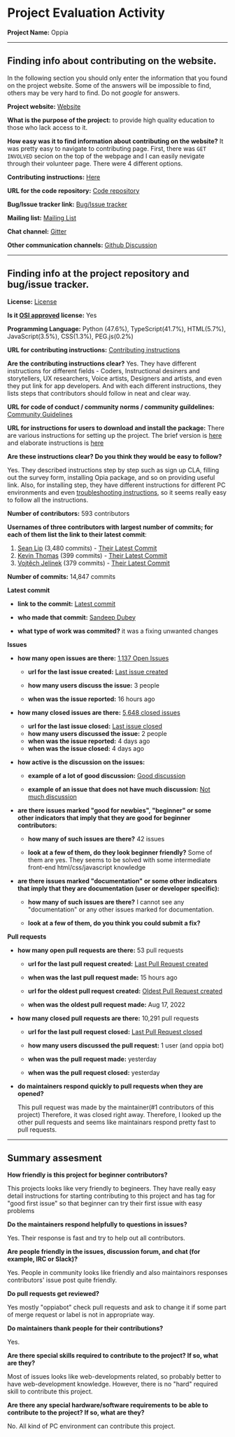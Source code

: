 # Project Evaluation Activity



__Project Name:__  Oppia


---

## Finding info about contributing on the website.

In the following section you should only enter the information that you
found on the project website. Some of the answers will be impossible to find, others
may be very hard to find. Do not _google_ for answers.

__Project website:__ [Website](https://www.oppia.org/)

__What is the purpose of the project:__ to provide high quality education to those who lack access to it.


__How easy was it to find information about contributing on the website?__ It was pretty easy to navigate to contributing page. First, there was `GET INVOLVED` secion on the top of the webpage and I can easily nevigate through their volunteer page. There were 4 different options.


__Contributing instructions:__ [Here](https://www.oppia.org/volunteer) 

__URL for the code repository:__ [Code repository](https://github.com/oppia)

__Bug/Issue tracker link:__ [Bug/Issue tracker](https://github.com/oppia/oppia/issues)

__Mailing list:__ [Mailing List](https://groups.google.com/g/oppia-dev)

__Chat channel:__ [Gitter](https://gitter.im/oppia/oppia-chat)

__Other communication channels:__ [Github Discussion](https://github.com/oppia/oppia/discussions/16715)


---

## Finding info at the project repository and bug/issue tracker.

__License:__ [License](https://github.com/oppia/oppia/blob/develop/LICENSE)

__Is it [OSI approved](https://opensource.org/licenses/alphabetical) license:__  Yes

__Programming Language:__ Python (47.6%), TypeScript(41.7%), HTML(5.7%), JavaScript(3.5%), CSS(1.3%), PEG.js(0.2%)

__URL for contributing instructions:__ [Contributing instructions](https://github.com/oppia/oppia/wiki/Contributing-code-to-Oppia)

__Are the contributing instructions clear?__ Yes. They have different instructions for different fields - Coders, Instructional desiners and storytellers, UX researchers, Voice artists, Designers and artists, and even they put link for app developers. And with each different instructions, they lists steps that contributors should follow in neat and clear way.


__URL for code of conduct / community norms / community guildelines:__ [Community Guidelines](https://github.com/oppia/oppia/blob/develop/.github/CODE_OF_CONDUCT.md)

__URL for instructions for users to download and install the package:__ There are various instructions for setting up the project. The brief version is [here](https://github.com/oppia/oppia/wiki/Installing-Oppia) and elaborate instructions is [here](https://github.com/oppia/oppia/wiki/Contributing-code-to-Oppia#setting-things-up)

__Are these instructions clear? Do you think they would be easy to follow?__ 

Yes. They described instructions step by step such as sign up CLA, filling out the survey form, installing Opia package, and so on providing useful link. Also, for installing step, they have different instructions for different PC environments and even [troubleshooting instructions](https://github.com/oppia/oppia/wiki/Troubleshooting), so it seems really easy to follow all the instructions.


__Number of contributors:__ 593 contributors


__Usernames of three contributors with largest number of commits; for
each of them list the link to their latest commit__:

1. [Sean Lip](https://github.com/seanlip) (3,480 commits) - [Their Latest Commit](https://github.com/oppia/oppia/commit/44fa85212b87c2db0cd51fc373b6e014a9337aa1)
2. [Kevin Thomas](https://github.com/kevintab95) (399 commits) - [Their Latest Commit](https://github.com/oppia/oppia/commit/24298204cfaf7ade44fcf7542418cc1d66de77a1)
3. [Vojtěch Jelínek](https://github.com/vojtechjelinek) (379 commits) - [Their Latest Commit](https://github.com/oppia/oppia/commit/aa8dce1e6fe9e5aa5f437181d7edc1b9b1b4fc88)


__Number of commits:__ 14,847 commits

__Latest commit__

- __link to the commit:__ [Latest commit](https://github.com/oppia/oppia/commit/a48d41ab124b97c25d89068e9f1d1ca4d3fb14d1)

- __who made that commit:__ [Sandeep Dubey](https://github.com/DubeySandeep)

- __what type of work was commited?__ it was a fixing unwanted changes


__Issues__

- __how many open issues are there:__ [1,137 Open Issues](https://github.com/oppia/oppia/issues?q=is%3Aopen+is%3Aissue)

    - __url for the last issue created:__ [Last issue created](https://github.com/oppia/oppia/issues/17546)

    - __how many users discuss the issue:__ 3 people
    
    - __when was the issue reported:__ 16 hours ago
    
- __how many closed issues are there:__ [5,648 closed issues](https://github.com/oppia/oppia/issues?q=is%3Aissue+is%3Aclosed)
    - __url for the last issue closed:__ [Last issue closed](https://github.com/oppia/oppia/issues/17505)
    - __how many users discussed the issue:__ 2 people
    - __when was the issue reported:__ 4 days ago
    - __when was the issue closed:__ 4 days ago

- __how active is the discussion on the issues:__ 

    - __example of a lot of good discussion:__ [Good discussion](https://github.com/oppia/oppia/issues/4057)
    
    - __example of an issue that does not have much discussion:__ [Not much discussion](https://github.com/oppia/oppia/issues/17320)



- __are there issues marked "good for newbies", "beginner" or some other indicators that imply that they are good for beginner contributors:__ 

    - __how many of such issues are there?__ 42 issues
    
    - __look at a few of them, do they look beginner friendly?__ Some of them are yes. They seems to be solved with some intermediate front-end html/css/javascript knowledge

- __are there issues marked "documentation" or some other indicators that imply that they are documentation (user or developer specific):__ 

    - __how many of such issues are there?__ I cannot see any "documentation" or any other issues marked for documentation.
    
    - __look at a few of them, do you think you could submit a fix?__ 



__Pull requests__

- __how many open pull requests are there:__ 53 pull requests

    - __url for the last pull request created:__ [Last Pull Request created](https://github.com/oppia/oppia/pull/17547)
    
    - __when was the last pull request made:__ 15 hours ago

    - __url for the oldest pull request created:__ [Oldest Pull Request created](https://github.com/oppia/oppia/pull/15910)
    
    - __when was the oldest pull request made:__ Aug 17, 2022

- __how many closed pull requests are there:__ 10,291 pull requests

    - __url for the last pull request closed:__ [Last Pull Request closed](https://github.com/oppia/oppia/pull/17541)
    
    - __how many users discussed the pull request:__ 1 user (and oppia bot)
    
    - __when was the pull request made:__  yesterday
    
    - __when was the pull request closed:__ yesterday
    
- __do maintainers respond quickly to pull requests when they are opened?__ 

    This pull request was made by the maintainer(#1 contributors of this project) Therefore, it was closed right away. Therefore, I looked up the other pull requests and seems like maintainars respond pretty fast to pull requests. 



---


## Summary assesment
__How friendly is this project for beginner contributors?__

This projects looks like very friendly to begineers. They have really easy detail instructions for starting contributing to this project and has tag for "good first issue" so that beginner can try their first issue with easy problems


__Do the maintainers respond helpfully to questions in issues?__

Yes. Their response is fast and try to help out all contributors.

__Are people friendly in the issues, discussion forum, and chat (for example, IRC or Slack)?__

Yes. People in community looks like friendly and also maintainors responses contributors' issue post quite friendly.


__Do pull requests get reviewed?__

Yes mostly "oppiabot" check pull requests and ask to change it if some part of merge request or label is not in appropriate way.

__Do maintainers thank people for their contributions?__

Yes.

__Are there special skills required to contribute to the project? If so, what are they?__

Most of issues looks like web-developments related, so probably better to have web-development knowledge. However, there is no "hard" required skill to contribute this project. 

__Are there any special hardware/software requirements to be able to contribute to the project? If so, what are they?__

No. All kind of PC environment can contribute this project. 
